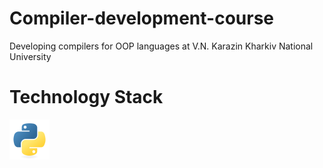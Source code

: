 # Compiler-development-course
Developing compilers for OOP languages at V.N. Karazin Kharkiv National University


# Technology Stack
<div>
  <img height="64" width="64" src="https://raw.githubusercontent.com/devicons/devicon/master/icons/python/python-original.svg" alt="Python" />
</div>
